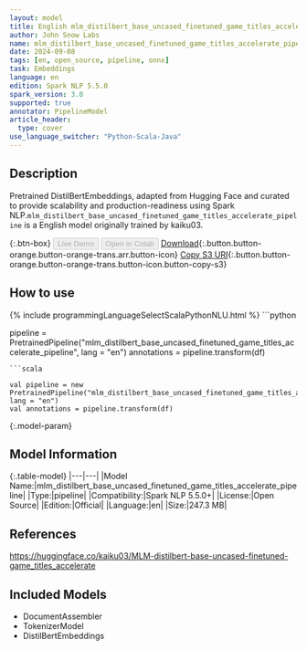 ```yaml
---
layout: model
title: English mlm_distilbert_base_uncased_finetuned_game_titles_accelerate_pipeline pipeline DistilBertEmbeddings from kaiku03
author: John Snow Labs
name: mlm_distilbert_base_uncased_finetuned_game_titles_accelerate_pipeline
date: 2024-09-08
tags: [en, open_source, pipeline, onnx]
task: Embeddings
language: en
edition: Spark NLP 5.5.0
spark_version: 3.0
supported: true
annotator: PipelineModel
article_header:
  type: cover
use_language_switcher: "Python-Scala-Java"
---
```


## Description

Pretrained DistilBertEmbeddings, adapted from Hugging Face and curated to provide scalability and production-readiness using Spark NLP.`mlm_distilbert_base_uncased_finetuned_game_titles_accelerate_pipeline` is a English model originally trained by kaiku03.

{:.btn-box}
<button class="button button-orange" disabled>Live Demo</button>
<button class="button button-orange" disabled>Open in Colab</button>
[Download](https://s3.amazonaws.com/auxdata.johnsnowlabs.com/public/models/mlm_distilbert_base_uncased_finetuned_game_titles_accelerate_pipeline_en_5.5.0_3.0_1725782798145.zip){:.button.button-orange.button-orange-trans.arr.button-icon}
[Copy S3 URI](s3://auxdata.johnsnowlabs.com/public/models/mlm_distilbert_base_uncased_finetuned_game_titles_accelerate_pipeline_en_5.5.0_3.0_1725782798145.zip){:.button.button-orange.button-orange-trans.button-icon.button-copy-s3}

## How to use



<div class="tabs-box" markdown="1">
{% include programmingLanguageSelectScalaPythonNLU.html %}
```python

pipeline = PretrainedPipeline("mlm_distilbert_base_uncased_finetuned_game_titles_accelerate_pipeline", lang = "en")
annotations =  pipeline.transform(df)   

```
```scala

val pipeline = new PretrainedPipeline("mlm_distilbert_base_uncased_finetuned_game_titles_accelerate_pipeline", lang = "en")
val annotations = pipeline.transform(df)

```
</div>

{:.model-param}
## Model Information

{:.table-model}
|---|---|
|Model Name:|mlm_distilbert_base_uncased_finetuned_game_titles_accelerate_pipeline|
|Type:|pipeline|
|Compatibility:|Spark NLP 5.5.0+|
|License:|Open Source|
|Edition:|Official|
|Language:|en|
|Size:|247.3 MB|

## References

https://huggingface.co/kaiku03/MLM-distilbert-base-uncased-finetuned-game_titles_accelerate

## Included Models

- DocumentAssembler
- TokenizerModel
- DistilBertEmbeddings